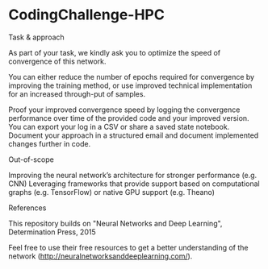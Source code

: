 # CodingChallenge-HPC
Task & approach

As part of your task, we kindly ask you to optimize the speed of convergence of this network.

 

You can either reduce the number of epochs required for convergence by improving the training method, or use improved technical implementation for an increased through-put of samples.

Proof your improved convergence speed by logging the convergence performance over time of the provided code and your improved version. You can export your log in a CSV or share a saved state notebook. Document your approach in a structured email and document implemented changes further in code.

 

Out-of-scope

Improving the neural network’s architecture for stronger performance (e.g. CNN)
Leveraging frameworks that provide support based on computational graphs (e.g. TensorFlow) or native GPU support (e.g. Theano)
 

References

This repository builds on "Neural Networks and Deep Learning", Determination Press, 2015

Feel free to use their free resources to get a better understanding of the network (http://neuralnetworksanddeeplearning.com/).
